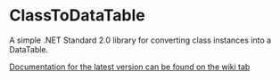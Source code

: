 # ClassToDataTable

A simple .NET Standard 2.0 library for converting class instances into a DataTable.

[Documentation for the latest version can be found on the wiki tab](https://github.com/madcodemonkey/ClassToDataTable/wiki)
